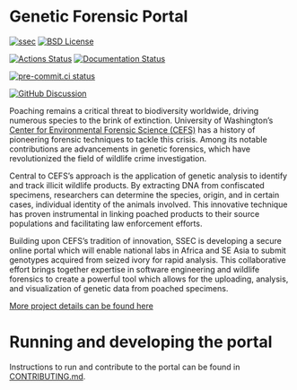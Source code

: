 # Genetic Forensic Portal

[![ssec](https://img.shields.io/badge/SSEC-Project-purple?logo=data:image/png;base64,iVBORw0KGgoAAAANSUhEUgAAAA0AAAAOCAQAAABedl5ZAAAACXBIWXMAAAHKAAABygHMtnUxAAAAGXRFWHRTb2Z0d2FyZQB3d3cuaW5rc2NhcGUub3Jnm+48GgAAAMNJREFUGBltwcEqwwEcAOAfc1F2sNsOTqSlNUopSv5jW1YzHHYY/6YtLa1Jy4mbl3Bz8QIeyKM4fMaUxr4vZnEpjWnmLMSYCysxTcddhF25+EvJia5hhCudULAePyRalvUteXIfBgYxJufRuaKuprKsbDjVUrUj40FNQ11PTzEmrCmrevPhRcVQai8m1PRVvOPZgX2JttWYsGhD3atbHWcyUqX4oqDtJkJiJHUYv+R1JbaNHJmP/+Q1HLu2GbNoSm3Ft0+Y1YMdPSTSwQAAAABJRU5ErkJggg==&style=plastic)](https://escience.washington.edu/software-engineering/ssec/)
[![BSD License](https://badgen.net/badge/license/BSD-3-Clause/blue)](LICENSE)

[![Actions Status][actions-badge]][actions-link]
[![Documentation Status][rtd-badge]][rtd-link]

[![pre-commit.ci status](https://results.pre-commit.ci/badge/github/uw-ssec/genetic-forensic-portal/main.svg)](https://results.pre-commit.ci/latest/github/uw-ssec/genetic-forensic-portal/main)

[![GitHub Discussion][github-discussions-badge]][github-discussions-link]

Poaching remains a critical threat to biodiversity worldwide, driving numerous
species to the brink of extinction. University of Washington’s
[Center for Environmental Forensic Science (CEFS)](https://cefs.uw.edu/) has a
history of pioneering forensic techniques to tackle this crisis. Among its
notable contributions are advancements in genetic forensics, which have
revolutionized the field of wildlife crime investigation.

Central to CEFS’s approach is the application of genetic analysis to identify
and track illicit wildlife products. By extracting DNA from confiscated
specimens, researchers can determine the species, origin, and in certain cases,
individual identity of the animals involved. This innovative technique has
proven instrumental in linking poached products to their source populations and
facilitating law enforcement efforts.

Building upon CEFS’s tradition of innovation, SSEC is developing a secure online
portal which will enable national labs in Africa and SE Asia to submit genotypes
acquired from seized ivory for rapid analysis. This collaborative effort brings
together expertise in software engineering and wildlife forensics to create a
powerful tool which allows for the uploading, analysis, and visualization of
genetic data from poached specimens.

[More project details can be found here](https://escience.washington.edu/genetic-forensics-streamlining-poaching-investigations/)

# Running and developing the portal

Instructions to run and contribute to the portal can be found in
[CONTRIBUTING.md](CONTRIBUTING.md).

<!-- SPHINX-START -->

<!-- prettier-ignore-start -->
[actions-badge]:            https://github.com/uw-ssec/genetic-forensic-portal/workflows/CI/badge.svg
[actions-link]:             https://github.com/uw-ssec/genetic-forensic-portal/actions
[github-discussions-badge]: https://img.shields.io/static/v1?label=Discussions&message=Ask&color=blue&logo=github
[github-discussions-link]:  https://github.com/uw-ssec/genetic-forensic-portal/discussions
[rtd-badge]:                https://readthedocs.org/projects/genetic-forensic-portal/badge/?version=latest
[rtd-link]:                 https://genetic-forensic-portal.readthedocs.io/en/latest/?badge=latest

<!-- prettier-ignore-end -->
